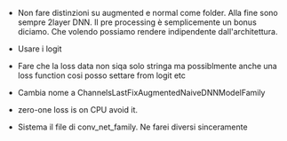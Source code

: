 - Non fare distinzioni su augmented e normal come folder. Alla fine sono sempre 2layer DNN. Il pre processing
  è semplicemente un bonus diciamo. Che volendo possiamo rendere indipendente dall'architettura.

- Usare i logit
- Fare che la loss data non siqa solo stringa ma possiblmente
anche una loss function cosi posso settare from logit etc
- Cambia nome a ChannelsLastFixAugmentedNaiveDNNModelFamily
- zero-one loss is on CPU avoid it.
- Sistema il file di conv_net_family. Ne farei diversi sinceramente